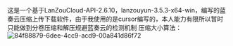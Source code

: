 这是一个基于LanZouCloud-API-2.6.10，lanzouyun-3.5.3-x64-win，编写的蓝奏云压缩上传下载软件，由于我使用的是cursor编写的，本人能力有限所以暂时只能做到分卷压缩和解压规避蓝奏云的检测机制
压缩大小算法：![84f88879-6dee-4cc9-acd9-00a841d86f72](https://github.com/user-attachments/assets/68dc03c5-cfea-4478-b1e2-9e7401976c7f)
